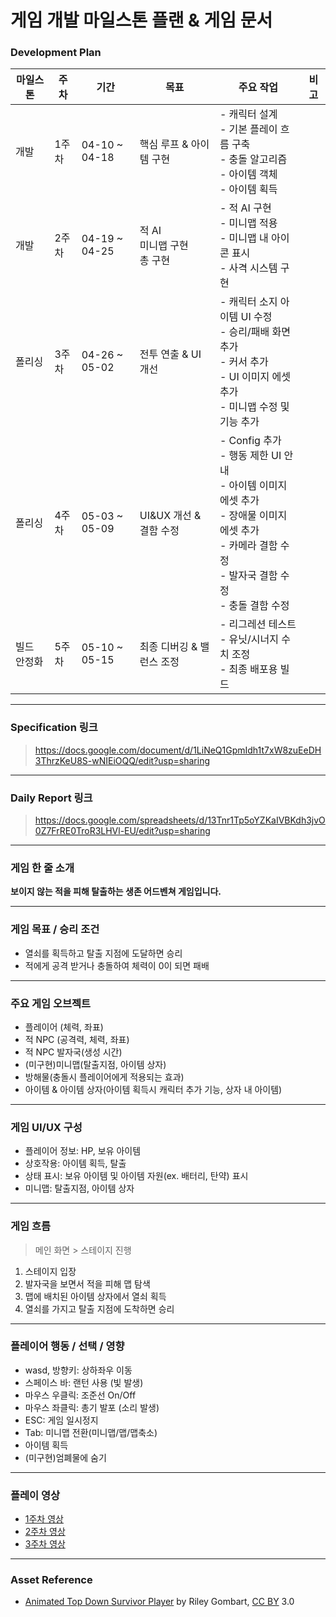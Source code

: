 
# 게임 개발 마일스톤 플랜 & 게임 문서

### Development Plan

| 마일스톤 | 주차 | 기간 | 목표 | 주요 작업 | 비고 |
|----------|------|-------|-------|------------|------|
| 개발 | 1주차 | 04-10 ~ 04-18 | 핵심 루프 & 아이템 구현 | - 캐릭터 설계<br>- 기본 플레이 흐름 구축<br>- 충돌 알고리즘<br>- 아이템 객체<br>- 아이템 획득 |  |
| 개발 | 2주차 | 04-19 ~ 04-25 | 적 AI<br> 미니맵 구현<br> 총 구현 | - 적 AI 구현<br>- 미니맵 적용<br>- 미니맵 내 아이콘 표시<br>- 사격 시스템 구현 |  |
| 폴리싱 | 3주차 | 04-26 ~ 05-02 | 전투 연출 & UI 개선  | - 캐릭터 소지 아이템 UI 수정<br>- 승리/패배 화면 추가<br>- 커서 추가<br>- UI 이미지 에셋 추가<br>- 미니맵 수정 및 기능 추가 |  |
| 폴리싱 | 4주차 | 05-03 ~ 05-09 | UI&UX 개선 & 결함 수정 | - Config 추가<br>- 행동 제한 UI 안내<br>- 아이템 이미지 에셋 추가<br>- 장애물 이미지 에셋 추가<br>- 카메라 결함 수정<br>- 발자국 결함 수정<br>- 충돌 결함 수정 |  |
| 빌드 안정화 | 5주차 | 05-10 ~ 05-15 | 최종 디버깅 & 밸런스 조정 | - 리그레션 테스트<br>- 유닛/시너지 수치 조정<br>- 최종 배포용 빌드 |  |

---

### Specification 링크 

> https://docs.google.com/document/d/1LiNeQ1GpmIdh1t7xW8zuEeDH3ThrzKeU8S-wNIEiOQQ/edit?usp=sharing

---

### Daily Report 링크

> https://docs.google.com/spreadsheets/d/13Tnr1Tp5oYZKaIVBKdh3jvO0Z7FrRE0TroR3LHVl-EU/edit?usp=sharing

---

### 게임 한 줄 소개

**보이지 않는 적을 피해 탈출하는 생존 어드벤쳐 게임입니다.**

---

### 게임 목표 / 승리 조건

- 열쇠를 획득하고 탈출 지점에 도달하면 승리
- 적에게 공격 받거나 충돌하여 체력이 0이 되면 패배

---

### 주요 게임 오브젝트

- 플레이어 (체력, 좌표)
- 적 NPC (공격력, 체력, 좌표)
- 적 NPC 발자국(생성 시간)
- (미구현)미니맵(탈출지점, 아이템 상자)
- 방해물(충돌시 플레이어에게 적용되는 효과)
- 아이템 & 아이템 상자(아이템 획득시 캐릭터 추가 기능, 상자 내 아이템)

---

### 게임 UI/UX 구성

- 플레이어 정보: HP, 보유 아이템
- 상호작용: 아이템 획득, 탈출
- 상태 표시: 보유 아이템 및 아이템 자원(ex. 배터리, 탄약) 표시
- 미니맵: 탈출지점, 아이템 상자

---

### 게임 흐름

> 메인 화면 > 스테이지 진행 

1. 스테이지 입장  
2. 발자국을 보면서 적을 피해 맵 탐색
3. 맵에 배치된 아이템 상자에서 열쇠 획득
4. 열쇠를 가지고 탈출 지점에 도착하면 승리

---

### 플레이어 행동 / 선택 / 영향

- wasd, 방향키: 상하좌우 이동
- 스페이스 바: 랜턴 사용 (빛 발생)
- 마우스 우클릭: 조준선 On/Off
- 마우스 좌클릭: 총기 발포 (소리 발생)
- ESC: 게임 일시정지
- Tab: 미니맵 전환(미니맵/맵/맵축소)
- 아이템 획득
- (미구현)엄폐물에 숨기

---

### 플레이 영상
 - [1주차 영상](https://drive.google.com/file/d/1BqVm4FLjJSyTmXvmstXeTHG4rbAm1HtL/view?usp=sharing)
 - [2주차 영상](https://drive.google.com/file/d/1R1Mjlr5Y0Pl_4wG_M6nOKJTBQZtZmAoq/view?usp=sharing)
 - [3주차 영상](https://drive.google.com/file/d/1Jt7K_uEIvVanf0UT7CTEN79YoT9408p8/view?usp=sharing)

---
 
 ### Asset Reference 
 
 - [Animated Top Down Survivor Player](https://opengameart.org/content/animated-top-down-survivor-player) by Riley Gombart, [CC BY](https://creativecommons.org/licenses/by/3.0/) 3.0